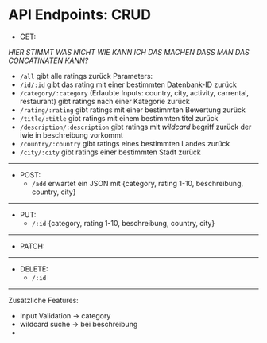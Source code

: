 # API Endpoints: CRUD

- GET:

*HIER STIMMT WAS NICHT WIE KANN ICH DAS MACHEN DASS MAN DAS CONCATINATEN KANN?*

  - `/all` gibt alle ratings zurück
  Parameters:
  - `/id/:id` gibt das rating mit einer bestimmten Datenbank-ID zurück
  - `/category/:category` (Erlaubte Inputs: country, city, activity, carrental, restaurant) gibt ratings nach einer Kategorie zurück
  - `/rating/:rating` gibt ratings mit einer bestimmten Bewertung zurück
  - `/title/:title` gibt ratings mit einem bestimmten titel zurück
  - `/description/:description` gibt ratings mit *wildcard* begriff zurück der iwie in beschreibung vorkommt
  - `/country/:country` gibt ratings eines bestimmten Landes zurück
  - `/city/:city` gibt ratings einer bestimmten Stadt zurück
---
- POST:
    - `/add` erwartet ein JSON mit {category, rating 1-10, beschreibung, country, city}
---
- PUT:
  - `/:id` {category, rating 1-10, beschreibung, country, city}
---
- PATCH:
---
- DELETE:
  - `/:id`
---

Zusätzliche Features:
- Input Validation -> category
- wildcard suche -> bei beschreibung
- 
